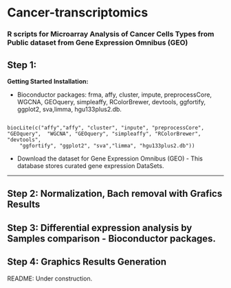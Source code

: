# Cancer-transcriptomics

###  R scripts for Microarray Analysis of Cancer Cells Types from Public dataset from Gene Expression Omnibus (GEO)
## Step 1:

**Getting Started**
**Installation:**
   - Bioconductor packages: frma, affy, cluster, impute, preprocessCore, WGCNA, GEOquery, simpleaffy, RColorBrewer, devtools,
     ggfortify, ggplot2, sva,limma, hgu133plus2.db.
 ```
 
 biocLite(c("affy","affy", "cluster", "inpute", "preprocessCore", "GEOquery",  "WGCNA", "GEOquery", "simpleaffy", "RColorBrewer", "devtools",
     "ggfortify", "ggplot2", "sva","limma", "hgu133plus2.db"))
 ```
   - Download the dataset for Gene Expression Omnibus (GEO) - This database stores curated gene expression DataSets.
--------------------------------------------------------------------------------
## Step 2: Normalization, Bach removal  with Grafics Results
## Step 3: Differential expression analysis by Samples comparison - Bioconductor packages.
## Step 4: Graphics Results Generation

README: Under construction.
